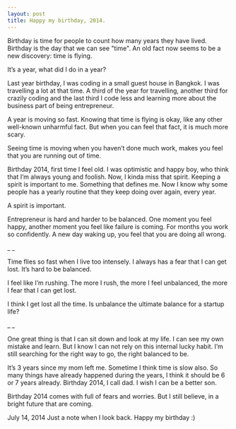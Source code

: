 ```yaml
---
layout: post
title: Happy my birthday, 2014.
---
```

Birthday is time for people to count how many years they have lived.
Birthday is the day that we can see "time". An old fact now seems to be a new discovery: time is flying.

It’s a year, what did I do in a year?

Last year birthday, I was coding in a small guest house in Bangkok. I was travelling a lot at that time. 
A third of the year for travelling, another third for crazily coding and the last third I code less and learning more about the business part of being entrepreneur.

A year is moving so fast.
Knowing that time is flying is okay, like any other well-known unharmful fact. But when you can feel that fact, it is much more scary.

Seeing time is moving when you haven’t done much work, makes you feel that you are running out of time.

Birthday 2014, first time I feel old. I was optimistic and happy boy, who think that I’m always young and foolish. 
Now, I kinda miss that spirit.
Keeping a spirit is important to me. Something that defines me. Now I know why some people has a yearly routine that they keep doing over again, every year.

A spirit is important.

Entrepreneur is hard and harder to be balanced.
One moment you feel happy, another moment you feel like failure is coming. 
For months you work so confidently. A new day waking up, you feel that you are doing all wrong.

_ _

Time flies so fast when I live too intensely. I always has a fear that I can get lost. It’s hard to be balanced.

I feel like I’m rushing. The more I rush, the more I feel unbalanced, the more I fear that I can get lost.

I think I get lost all the time. Is unbalance the ultimate balance for a startup life?

_ _

One great thing is that I can sit down and look at my life. I can see my own mistake and learn. But I know I can not rely on this internal lucky habit. I’m still searching for the right way to go, the right balanced to be.

It’s 3 years since my mom left me. Sometime I think time is slow also. So many things have already happened during the years, I think it should be 6 or 7 years already.
Birthday 2014, I call dad. I wish I can be a better son.

Birthday 2014 comes with full of fears and worries. But I still believe, in a bright future that are coming.

July 14, 2014
Just a note when I look back. Happy my birthday :)
